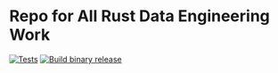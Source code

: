 # Repo for All Rust Data Engineering Work

[![Tests](https://github.com/JadeCara/rust_data_engineering/actions/workflows/tests.yml/badge.svg)](https://github.com/JadeCara/rust_data_engineering/actions/workflows/tests.yml)
[![Build binary release](https://github.com/JadeCara/rust_data_engineering/actions/workflows/release.yml/badge.svg)](https://github.com/JadeCara/rust_data_engineering/actions/workflows/release.yml)
